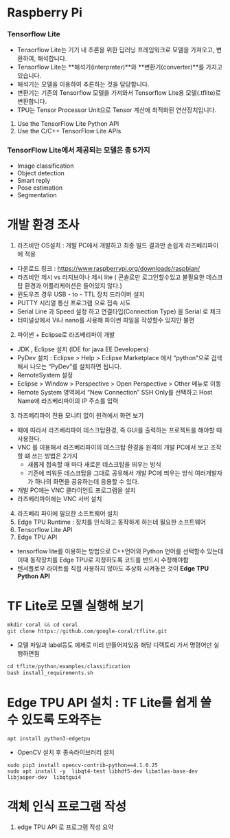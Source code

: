 # Raspberry Pi 

### Tensorflow Lite
 - Tensorflow Lite는 기기 내 추론을 위한 딥러닝 프레임워크로 모델을 가져오고, 변환하여, 해석합니다.
 - Tensorflow Lite는 **해석기(interpreter)**와 **변환기(converter)**를 가지고있습니다.
 - 해석기는 모델을 이용하여 추론하는 것을 담당합니다.
 - 변환기는 기존의 Tensorflow 모델을 가져와서 Tensorflow Lite용 모델(.tflite)로 변환합니다.
 - TPU는 Tensor Processor Unit으로 Tensor 계산에 최적화된 연산장치입니다.
 
 1. Use the TensorFlow Lite Python API
 2. Use the C/C++ TensorFlow Lite APIs
 
 ### TensorFlow Lite에서 제공되는 모델은 총 5가지 
 - Image classification
 - Object detection
 - Smart reply
 - Pose estimation
 - Segmentation
 
# 개발 환경 조사 
1. 라즈비안 OS설치 : 개발 PC에서 개발하고 최종 빌드 결과만 손쉽게 라즈베리파이에 적용
 - 다운로드 링크 : https://www.raspberrypi.org/downloads/raspbian/
 - 라즈비안 제시 vs 라지브이나 제시 lite ( 콘솔로만 로그인할수있고 불필요한 데스크탑 환경과 어플리케이션은 들어있지 않다.)
 - 윈도우즈 경우 USB - to - TTL 장치 드라이버 설치 
 - PUTTY 시리얼 통신 프로그램 으로 접속 시도 
 - Serial Line 과 Speed 설정 하고 연결타입(Connection Type) 을 Serial 로 체크 
 - 터미널상에서 Vi나 nano를 사용해 파이썬 파일을 작성할수 있지만 불편 
2. 파이썬 + Eclipse로 라즈베리파이 개발
 - JDK , Eclipse 설치 (IDE for java EE Developers)
 - PyDev 설치 : Eclipse > Help > Eclipse Marketplace 에서 “python”으로 검색해서 나오는 “PyDev”를 설치하면 됩니다.
 - RemoteSystem 설정
 - Eclipse  > Window > Perspective > Open Perspective > Other 메뉴로 이동
 - Remote System 영역에서 “New Connection” SSH Only를 선택하고 Host Name에 라즈베리파이의 IP 주소를 입력
3. 라즈베리파이 전용 모니터 없이 원격에서 화면 보기
 - 때에 따라서 라즈베리파이 데스크탑환경, 즉 GUI를 출력하는 프로젝트를 해야할 때 사용한다. 
 - VNC 를 이용해서 라즈베리파이의 데스크탑 환경을 원격의 개발 PC에서 보고 조작할 떄 쓰는 방법은 2가지
	+ 새롭게 접속할 때 마다 새로운 데스크탑을 띄우는 방식
	+ 기존에 띄워둔 데스크탑을 그대로 공유해서 개발 PC에 띄우는 방식 여러개발자가 하나의 화면을 공유하는데 응용할 수 있다.
 - 개발 PC에는 VNC 클라이언트 프로그램을 설치 
 - 라즈베리파이에는 VNC 서버 설치 
4. 라즈베리 파이에 필요한 소프트웨어 설치
 1. Edge TPU Runtime : 장치를 인식하고 동작하게 하는데 필요한 소프트웨어 
 2. Tensorflow Lite API
 3. Edge TPU API 
  - tensorflow lite를 이용하는 방법으로 C++언어와 Python 언어를 선택할수 있는데 이때 동작장치를
	Edge TPU로 지정하도록 코드를 반드시 수정해야함
  - 텐서플로우 라이트를 직접 사용하지 않아도 추상화 시켜놓은 것이 **Edge TPU Python API**
 
# TF Lite로 모델 실행해 보기 
```python 
mkdir coral && cd coral
git clone https://github.com/google-coral/tflite.git
```
 - 모델 파일과 label등도 예제로 미리 만들어져있음 해당 디렉토리 가서 명령어만 실행하면됨
```python
cd tflite/python/examples/classification
bash install_requirements.sh
```

# Edge TPU API 설치 : TF Lite를 쉽게 쓸 수 있도록 도와주는
```
apt install python3-edgetpu
```
- OpenCV 설치 후 종속라이브러리 설치 
```
sudo pip3 install opencv-contrib-python==4.1.0.25
sudo apt install -y  libqt4-test libhdf5-dev libatlas-base-dev libjasper-dev  libqtgui4
```

# 객체 인식 프로그램 작성 
 1. edge TPU API 로 프로그램 작성 요약
 
 